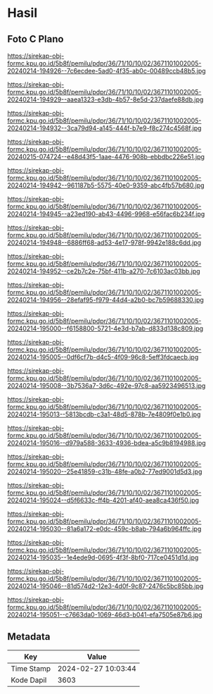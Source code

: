 # Hasil

## Foto C Plano

https://sirekap-obj-formc.kpu.go.id/5b8f/pemilu/pdpr/36/71/10/10/02/3671101002005-20240214-194926--7c6ecdee-5ad0-4f35-ab0c-00489ccb48b5.jpg

https://sirekap-obj-formc.kpu.go.id/5b8f/pemilu/pdpr/36/71/10/10/02/3671101002005-20240214-194929--aaea1323-e3db-4b57-8e5d-237daefe88db.jpg

https://sirekap-obj-formc.kpu.go.id/5b8f/pemilu/pdpr/36/71/10/10/02/3671101002005-20240214-194932--3ca79d94-a145-444f-b7e9-f8c274c4568f.jpg

https://sirekap-obj-formc.kpu.go.id/5b8f/pemilu/pdpr/36/71/10/10/02/3671101002005-20240215-074724--e48d43f5-1aae-4476-908b-ebbdbc226e51.jpg

https://sirekap-obj-formc.kpu.go.id/5b8f/pemilu/pdpr/36/71/10/10/02/3671101002005-20240214-194942--961187b5-5575-40e0-9359-abc4fb57b680.jpg

https://sirekap-obj-formc.kpu.go.id/5b8f/pemilu/pdpr/36/71/10/10/02/3671101002005-20240214-194945--a23ed190-ab43-4496-9968-e56fac6b234f.jpg

https://sirekap-obj-formc.kpu.go.id/5b8f/pemilu/pdpr/36/71/10/10/02/3671101002005-20240214-194948--6886ff68-ad53-4e17-978f-9942e188c6dd.jpg

https://sirekap-obj-formc.kpu.go.id/5b8f/pemilu/pdpr/36/71/10/10/02/3671101002005-20240214-194952--ce2b7c2e-75bf-411b-a270-7c6103ac03bb.jpg

https://sirekap-obj-formc.kpu.go.id/5b8f/pemilu/pdpr/36/71/10/10/02/3671101002005-20240214-194956--28efaf95-f979-44d4-a2b0-bc7b59688330.jpg

https://sirekap-obj-formc.kpu.go.id/5b8f/pemilu/pdpr/36/71/10/10/02/3671101002005-20240214-195000--f6158800-5721-4e3d-b7ab-d833d138c809.jpg

https://sirekap-obj-formc.kpu.go.id/5b8f/pemilu/pdpr/36/71/10/10/02/3671101002005-20240214-195005--0df6cf7b-d4c5-4f09-96c8-5eff3fdcaecb.jpg

https://sirekap-obj-formc.kpu.go.id/5b8f/pemilu/pdpr/36/71/10/10/02/3671101002005-20240214-195008--3b7536a7-3d6c-492e-97c8-aa5923496513.jpg

https://sirekap-obj-formc.kpu.go.id/5b8f/pemilu/pdpr/36/71/10/10/02/3671101002005-20240214-195013--5813bcdb-c3a1-48d5-878b-7e4809f0e1b0.jpg

https://sirekap-obj-formc.kpu.go.id/5b8f/pemilu/pdpr/36/71/10/10/02/3671101002005-20240214-195016--d979a588-3633-4936-bdea-a5c9b8194988.jpg

https://sirekap-obj-formc.kpu.go.id/5b8f/pemilu/pdpr/36/71/10/10/02/3671101002005-20240214-195020--25e41859-c31b-48fe-a0b2-77ed9001d5d3.jpg

https://sirekap-obj-formc.kpu.go.id/5b8f/pemilu/pdpr/36/71/10/10/02/3671101002005-20240214-195024--d5f6633c-ff4b-4201-af40-aea8ca436f50.jpg

https://sirekap-obj-formc.kpu.go.id/5b8f/pemilu/pdpr/36/71/10/10/02/3671101002005-20240214-195030--81a6a172-e0dc-459c-b8ab-794a6b964ffc.jpg

https://sirekap-obj-formc.kpu.go.id/5b8f/pemilu/pdpr/36/71/10/10/02/3671101002005-20240214-195035--1e4ede9d-0695-4f3f-8bf0-717ce0451d1d.jpg

https://sirekap-obj-formc.kpu.go.id/5b8f/pemilu/pdpr/36/71/10/10/02/3671101002005-20240214-195046--81d574d2-12e3-4d0f-9c87-2476c5bc85bb.jpg

https://sirekap-obj-formc.kpu.go.id/5b8f/pemilu/pdpr/36/71/10/10/02/3671101002005-20240214-195051--c7663da0-1069-46d3-b041-efa7505e87b6.jpg


## Metadata

| Key        | Value               |
| ---------- | ------------------- |
| Time Stamp | 2024-02-27 10:03:44 |
| Kode Dapil | 3603                |



